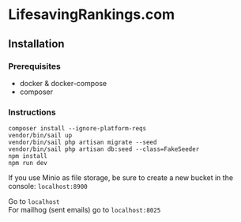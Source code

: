 # LifesavingRankings.com

## Installation

### Prerequisites

-   docker & docker-compose
-   composer

### Instructions

```shell
composer install --ignore-platform-reqs
vendor/bin/sail up
vendor/bin/sail php artisan migrate --seed
vendor/bin/sail php artisan db:seed --class=FakeSeeder
npm install
npm run dev
```

If you use Minio as file storage, be sure to create a new bucket in the console: `localhost:8900`

Go to `localhost`  
For mailhog (sent emails) go to `localhost:8025`
